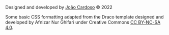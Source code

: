 Designed and developed by [João Cardoso](https://www.linkedin.com/in/joaocardoso193/) &copy; 2022

Some basic CSS formatting adapted from the Draco template designed and developed by Afnizar Nur Ghifari under Creative Commons [CC BY-NC-SA 4.0](https://creativecommons.org/licenses/by-nc-sa/4.0/).
